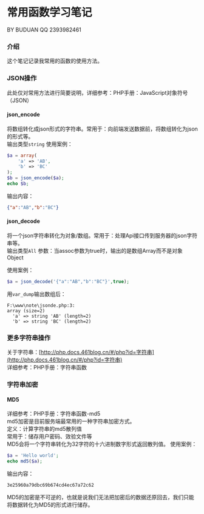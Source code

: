 # 常用函数学习笔记
BY BUDUAN
QQ 2393982461
### 介绍
这个笔记记录我常用的函数的使用方法。

### JSON操作
此处仅对常用方法进行简要说明，详细参考：PHP手册：JavaScript对象符号（JSON）
#### json_encode
将数组转化成json形式的字符串。常用于：向前端发送数据前，将数组转化为json的形式等。  
输出类型``string``
使用案例：
```php
$a = array(
    'a' => 'AB',
    'b' => 'BC'
);
$b = json_encode($a);
echo $b;
```
输出内容：
```json
{"a":"AB","b":"BC"}
```
#### json_decode
将一个json字符串转化为对象/数组。常用于：处理Api接口传到服务器的json字符串等。  
输出类型``All``
参数：当assoc参数为true时，输出的是数组Array而不是对象Object

使用案例：
```php
$a = json_decode('{"a":"AB","b":"BC"}',true);
```
用``var_dump``输出数组后：
```
F:\www\note\jsonde.php:3:
array (size=2)
  'a' => string 'AB' (length=2)
  'b' => string 'BC' (length=2)
```
### 更多字符串操作
关于字符串：[http://php.docs.461blog.cn/#/php?id=字符串](http://php.docs.461blog.cn/#/php?id=字符串)  
详细参考：PHP手册：字符串函数  

### 字符串加密
#### MD5
详细参考：PHP手册：字符串函数-md5  
md5加密是目前服务端最常用的一种字符串加密方式。  
定义：计算字符串的md5散列值  
常用于：储存用户密码、效验文件等  
MD5会将一个字符串转化为32字符的十六进制数字形式返回散列值。
使用案例：
```php
$a = 'Hello world';
echo md5($a);
```
输出内容：
```
3e25960a79dbc69b674cd4ec67a72c62
```
MD5的加密是不可逆的，也就是说我们无法把加密后的数据还原回去，我们只能将数据转化为MD5的形式进行储存。
